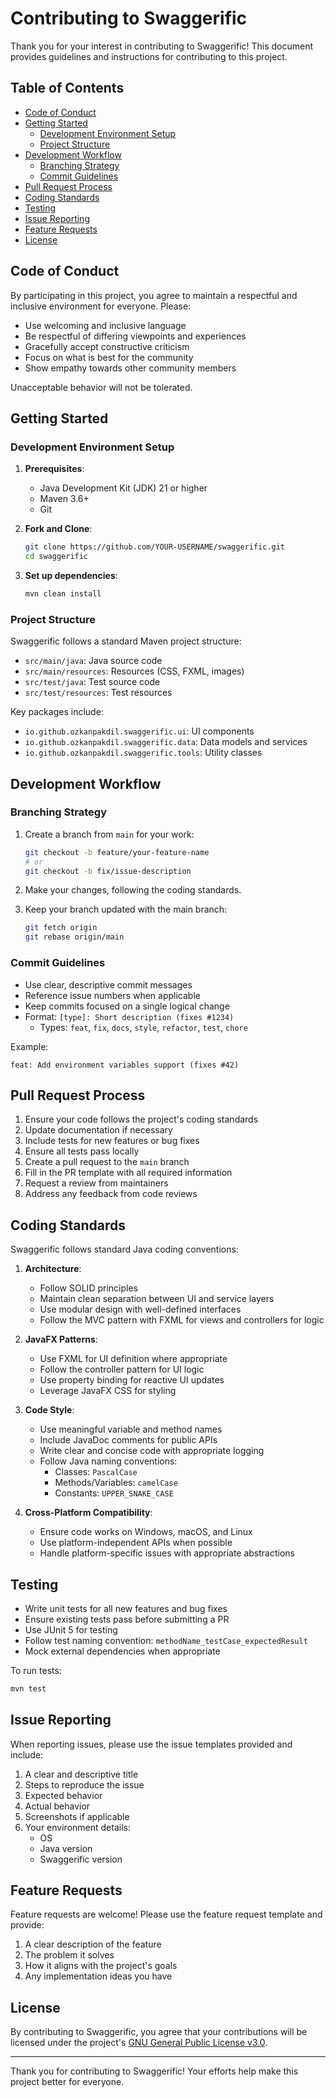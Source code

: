 # Contributing to Swaggerific

Thank you for your interest in contributing to Swaggerific! This document provides guidelines and instructions for contributing to this project.

## Table of Contents

- [Code of Conduct](#code-of-conduct)
- [Getting Started](#getting-started)
  - [Development Environment Setup](#development-environment-setup)
  - [Project Structure](#project-structure)
- [Development Workflow](#development-workflow)
  - [Branching Strategy](#branching-strategy)
  - [Commit Guidelines](#commit-guidelines)
- [Pull Request Process](#pull-request-process)
- [Coding Standards](#coding-standards)
- [Testing](#testing)
- [Issue Reporting](#issue-reporting)
- [Feature Requests](#feature-requests)
- [License](#license)

## Code of Conduct

By participating in this project, you agree to maintain a respectful and inclusive environment for everyone. Please:

- Use welcoming and inclusive language
- Be respectful of differing viewpoints and experiences
- Gracefully accept constructive criticism
- Focus on what is best for the community
- Show empathy towards other community members

Unacceptable behavior will not be tolerated.

## Getting Started

### Development Environment Setup

1. **Prerequisites**:
   - Java Development Kit (JDK) 21 or higher
   - Maven 3.6+
   - Git

2. **Fork and Clone**:
   ```bash
   git clone https://github.com/YOUR-USERNAME/swaggerific.git
   cd swaggerific
   ```

3. **Set up dependencies**:
   ```bash
   mvn clean install
   ```

### Project Structure

Swaggerific follows a standard Maven project structure:

- `src/main/java`: Java source code
- `src/main/resources`: Resources (CSS, FXML, images)
- `src/test/java`: Test source code
- `src/test/resources`: Test resources

Key packages include:
- `io.github.ozkanpakdil.swaggerific.ui`: UI components
- `io.github.ozkanpakdil.swaggerific.data`: Data models and services
- `io.github.ozkanpakdil.swaggerific.tools`: Utility classes

## Development Workflow

### Branching Strategy

1. Create a branch from `main` for your work:
   ```bash
   git checkout -b feature/your-feature-name
   # or
   git checkout -b fix/issue-description
   ```

2. Make your changes, following the coding standards.

3. Keep your branch updated with the main branch:
   ```bash
   git fetch origin
   git rebase origin/main
   ```

### Commit Guidelines

- Use clear, descriptive commit messages
- Reference issue numbers when applicable
- Keep commits focused on a single logical change
- Format: `[type]: Short description (fixes #1234)`
  - Types: `feat`, `fix`, `docs`, `style`, `refactor`, `test`, `chore`

Example:
```
feat: Add environment variables support (fixes #42)
```

## Pull Request Process

1. Ensure your code follows the project's coding standards
2. Update documentation if necessary
3. Include tests for new features or bug fixes
4. Ensure all tests pass locally
5. Create a pull request to the `main` branch
6. Fill in the PR template with all required information
7. Request a review from maintainers
8. Address any feedback from code reviews

## Coding Standards

Swaggerific follows standard Java coding conventions:

1. **Architecture**:
   - Follow SOLID principles
   - Maintain clean separation between UI and service layers
   - Use modular design with well-defined interfaces
   - Follow the MVC pattern with FXML for views and controllers for logic

2. **JavaFX Patterns**:
   - Use FXML for UI definition where appropriate
   - Follow the controller pattern for UI logic
   - Use property binding for reactive UI updates
   - Leverage JavaFX CSS for styling

3. **Code Style**:
   - Use meaningful variable and method names
   - Include JavaDoc comments for public APIs
   - Write clear and concise code with appropriate logging
   - Follow Java naming conventions:
     - Classes: `PascalCase`
     - Methods/Variables: `camelCase`
     - Constants: `UPPER_SNAKE_CASE`

4. **Cross-Platform Compatibility**:
   - Ensure code works on Windows, macOS, and Linux
   - Use platform-independent APIs when possible
   - Handle platform-specific issues with appropriate abstractions

## Testing

- Write unit tests for all new features and bug fixes
- Ensure existing tests pass before submitting a PR
- Use JUnit 5 for testing
- Follow test naming convention: `methodName_testCase_expectedResult`
- Mock external dependencies when appropriate

To run tests:
```bash
mvn test
```

## Issue Reporting

When reporting issues, please use the issue templates provided and include:

1. A clear and descriptive title
2. Steps to reproduce the issue
3. Expected behavior
4. Actual behavior
5. Screenshots if applicable
6. Your environment details:
   - OS
   - Java version
   - Swaggerific version

## Feature Requests

Feature requests are welcome! Please use the feature request template and provide:

1. A clear description of the feature
2. The problem it solves
3. How it aligns with the project's goals
4. Any implementation ideas you have

## License

By contributing to Swaggerific, you agree that your contributions will be licensed under the project's [GNU General Public License v3.0](LICENSE).

---

Thank you for contributing to Swaggerific! Your efforts help make this project better for everyone.